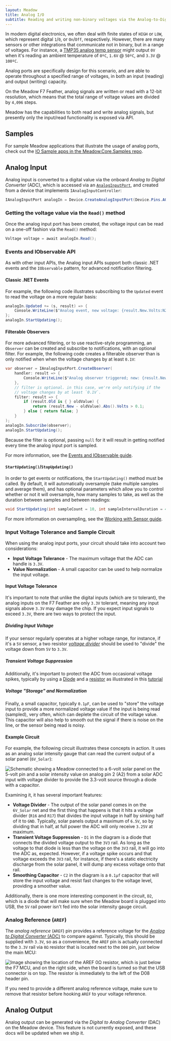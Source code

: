 ```yaml
---
layout: Meadow
title: Analog I/O
subtitle: Reading and writing non-binary voltages via the Analog-to-Digital Converter (ADC), and Digital-to-Analog Converter (DAC).
---
```


In modern digital electronics, we often deal with finite states of `HIGH` or `LOW`, which represent digital `1`/`0`, or `On`/`Off`, respectively. However, there are many sensors or other integrations that communicate not in binary, but in a range of voltages. For instance, a [TMP35 analog temp sensor](/docs/api/Meadow.Foundation/Meadow.Foundation.Sensors.Temperature.AnalogTemperature.html) might output `0V` when it's reading an ambient temperature of `0ºC`, `1.6V` @ `50ºC`, and `3.3V` @ `100ºC`.

Analog ports are specifically design for this scenario, and are able to operate throughout a specified range of voltages, in both an input (reading) and output (writing) capacity.

On the Meadow F7 Feather, analog signals are written or read with a 12-bit resolution, which means that the total range of voltage values are divided by `4,096` steps.

Meadow has the capabilities to both read and write analog signals, but presently only the input/read functionality is exposed via API.

## Samples

For sample Meadow applications that illustrate the usage of analog ports, check out the [IO Sample apps in the Meadow.Core.Samples repo](https://github.com/WildernessLabs/Meadow.Core.Samples/tree/main/Source/IO).

## Analog Input

Analog input is converted to a digital value via the onboard _Analog to Digital Converter_ (ADC), which is accessed via an [`AnalogInputPort`](/docs/api/Meadow/Meadow.Hardware.AnalogInputPort.html), and created from a device that implements `IAnalogInputController`:

```csharp
IAnalogInputPort analogIn = Device.CreateAnalogInputPort(Device.Pins.A02);
```

### Getting the voltage value via the `Read()` method

Once the analog input port has been created, the voltage input can be read on a one-off fashion via the `Read()` method:

```csharp
Voltage voltage = await analogIn.Read();
```

### Events and IObservable API

As with other input APIs, the Analog input APIs support both classic .NET events and the `IObservable` pattern, for advanced notification filtering.

#### Classic .NET Events

For example, the following code illustrates subscribing to the `Updated` event to read the voltage on a more regular basis:

```csharp
analogIn.Updated += (s, result) => {
    Console.WriteLine($"Analog event, new voltage: {result.New.Volts:N2}V, old: {result.Old?.Volts:N2}V");
};
analogIn.StartUpdating();
```

#### Filterable Observers

For more advanced filtering, or to use reactive-style programming, an `Observer` can be created and subscribe to notifications, with an optional filter. For example, the following code creates a filterable observer than is only notified when when the voltage changes by at least `0.1V`:

```csharp
var observer = IAnalogInputPort.CreateObserver(
    handler: result => {
        Console.WriteLine($"Analog observer triggered; new: {result.New.Volts:n2}V, old: {result.Old?.Volts:n2}V");
    },
    // filter is optional. in this case, we're only notifying if the
    // voltage changes by at least `0.1V`.
    filter: result => {
        if (result.Old is { } oldValue) {
            return (result.New - oldValue).Abs().Volts > 0.1;
        } else { return false; }
    }
);
analogIn.Subscribe(observer);
analogIn.StartUpdating();
```

Because the filter is optional, passing `null` for it will result in getting notified every time the analog input port is sampled.

For more information, see the [Events and IObservable guide](/Meadow/Meadow_Basics/Events_and_IObservable/).

#### `StartUpdating()`/`StopUpdating()`

In order to get events or notifications, the `StartUpdating()` method must be called. By default, it will automatically oversample (take multiple samples and average them), and has optional parameters which allow you to control whether or not it will oversample, how many samples to take, as well as the duration between samples and between readings:

```csharp
void StartUpdating(int sampleCount = 10, int sampleIntervalDuration = 40, int standbyDuration = 100);
```

For more information on oversampling, see the [Working with Sensor guide](/Meadow/Meadow.Foundation/Working_with_Sensors/).

### Input Voltage Tolerance and Sample Circuit

When using the analog input ports, your circuit should take into account two considerations:

* **Input Voltage Tolerance** - The maximum voltage that the ADC can handle is `3.3V`.
* **Value Normalization** - A small capacitor can be used to help normalize the input voltage.

#### Input Voltage Tolerance

It's important to note that unlike the digital inputs (which are `5V` tolerant), the analog inputs on the F7 Feather are only `3.3V` tolerant, meaning any input signals above `3.3V` may damage the chip. If you expect input signals to exceed `3.3V`, there are two ways to protect the input.

##### Dividing Input Voltage

If your sensor regularly operates at a higher voltage range, for instance, if it's a `5V` sensor, a two resistor [_voltage divider_](/Hardware/Tutorials/Electronics/Part5/Level_Shifting_Lab/) should be used to "divide" the voltage down from `5V` to `3.3V`.

##### Transient Voltage Suppression

Additionally, it's important to protect the ADC from occasional voltage spikes, typically by using a [Diode](/Hardware/Tutorials/Electronics/Part6/General_Diodes) and a [resistor](/Hardware/Tutorials/Electronics/Part4/Resistance/) as illustrated in this [tutorial](https://www.electroniclinic.com/input-overvoltage-protection-for-arduino-inputs-using-a-zener-diode/)

##### Voltage "Storage" and Normalization

Finally, a small capacitor, typically `0.1µF`, can be used to "store" the voltage input to provide a more normalized voltage value if the input is being read (sampled), very often, which can deplete the circuit of the voltage value. This capacitor will also help to smooth out the signal if there is noise on the line, or the sensor being read is noisy.

#### Example Circuit

For example, the following circuit illustrates these concepts in action. It uses as an analog solar intensity gauge that can read the current output of a solar panel (`6V_Solar`):

![Schematic showing a Meadow connected to a 6-volt solar panel on the 5-volt pin and a solar intensity value on analog pin 2 (A2) from a solar ADC input with voltage divider to provide the 3.3-volt source through a diode with a capacitor.](AnalogInputCircuit.png)

Examining it, it has several important features:

* **Voltage Divider** - The output of the solar panel comes in on the `6V_Solar` net and the first thing that happens is that it hits a voltage divider (`R16` and `R17`) that divides the input voltage in half by sinking half of it to `GND`. Typically, solar panels output a maximum of `6.5V`, so by dividing that in half, at full power the ADC will only receive `3.25V` at maximum.
* **Transient Voltage Suppression** - `D1` in the diagram is a diode that connects the divided voltage output to the `3V3` rail. As long as the voltage to that diode is less than the voltage on the `3V3` rail, it will go into the ADC as, expected. However, if a voltage spike occurs and that voltage exceeds the `3V3` rail, for instance, if there's a static electricity discharge from the solar panel, it will dump any excess voltage onto that rail.
* **Smoothing Capacitor** - `C2` in the diagram is a `0.1µf` capacitor that will store the input voltage and resist fast changes to the voltage level, providing a smoother value.

Additionally, there is one more interesting component in the circuit, `D2`, which is a diode that will make sure when the Meadow board is plugged into USB, the `5V` rail power isn't fed into the solar intensity gauge circuit.

### Analog Reference (`AREF`)

The _analog reference_ (`AREF`) pin provides a reference voltage for the [_Analog to Digital Converter_ (ADC)](/Meadow/Meadow_Basics/IO/Analog/) to compare against. Typically, this should be supplied with `3.3V`, so as a convenience, the `AREF` pin is actually connected to the `3.3V` rail via `0Ω` resistor that is located next to the `D08` pin, just below the main MCU:

![Image showing the location of the AREF 0Ω resistor, which is just below the F7 MCU, and on the right side, when the board is turned so that the USB connector is on top. The resistor is immediately to the left of the D08 header pin.](/Common_Files/F7_Micro_AREF_Resistor.svg)

If you need to provide a different analog reference voltage, make sure to remove that resistor before hooking `AREF` to your voltage reference.

## Analog Output

Analog output can be generated via the _Digital to Analog Converter_ (DAC) on the Meadow device. This feature is not currently exposed, and these docs will be updated when we ship it.
